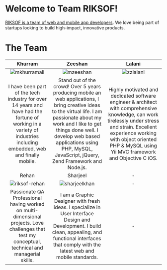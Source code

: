 
Welcome to Team RIKSOF!
================

[RIKSOF is a team of web and mobile app developers](http://www.riksof.com). We love being part of startups looking to build high-impact, innovative products.

The Team
===========================

| Khurram | Zeeshan | Lalani |
|:----:|:----:|:----:|
| ![mkhurramali](https://dl.dropboxusercontent.com/s/fvb5di7forgt3ia/lead.jpg) | ![mzeeshan](https://dl.dropboxusercontent.com/s/qksqhfxxcg5gf82/d1.jpg) | ![zzlalani](https://dl.dropboxusercontent.com/s/wy5sgbdyfux2yzh/d2.jpg) |
| I have been part of the tech industry for over 14 years and have had the fortune of working in a variety of industries including embedded, web and finally mobile. | Stand out of the crowd! Over 5 years producing mobile an web applications, I bring creative ideas to the virtual life. I am passionate about my work and I like to get things done well. I develop web based applications using PHP, MySQL, JavaScript, jQuery, Zend Framework and Node.js. | Highly motivated and dedicated software engineer & architect with comprehensive knowledge, can work tirelessly under stress and strain. Excellent experience working with object oriented PHP & MySQL using Yii MVC framework and Objective C iOS. |
| Rehan | Sharjeel | - |
| ![riksof-rehan](https://dl.dropboxusercontent.com/s/asbngo8y0lvj27h/q1.jpg) | ![sharjeelkhan](https://dl.dropboxusercontent.com/s/a2xp5bw63imyl38/d3.jpg) | - |
| Passionate QA Professional having worked on multi-dimensional projects. Love challenges that test my conceptual, technical and managerial skills. | I am a Graphic Designer with fresh ideas. I specialize in User Interface Design and Development. I build clean, appealing, and functional interfaces that comply with the latest web and mobile standards. | - |
